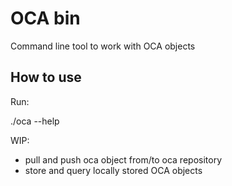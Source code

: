 # OCA bin

Command line tool to work with OCA objects


## How to use 

Run:

./oca --help 

WIP:
- pull and push oca object from/to oca repository
- store and query locally stored OCA objects

